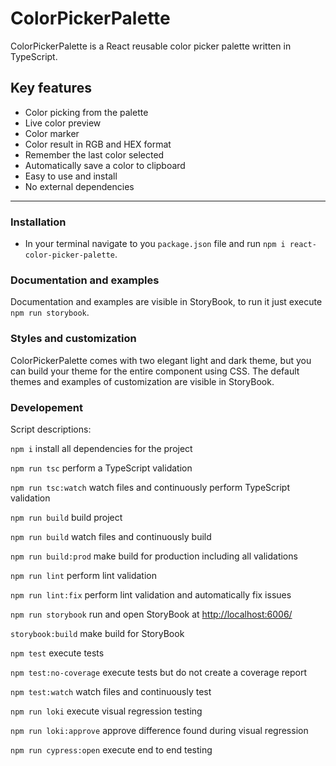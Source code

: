 # ColorPickerPalette

ColorPickerPalette is a React reusable color picker palette written in TypeScript.

## Key features

- Color picking from the palette
- Live color preview
- Color marker
- Color result in RGB and HEX format
- Remember the last color selected
- Automatically save a color to clipboard
- Easy to use and install
- No external dependencies

---

### Installation

- In your terminal navigate to you `package.json` file and run `npm i react-color-picker-palette`.

### Documentation and examples

Documentation and examples are visible in StoryBook, to run it just execute `npm run storybook`.

### Styles and customization

ColorPickerPalette comes with two elegant light and dark theme, but you can build your theme for the entire component using CSS.
The default themes and examples of customization are visible in StoryBook.

### Developement

Script descriptions:

`npm i` install all dependencies for the project

`npm run tsc` perform a TypeScript validation

`npm run tsc:watch` watch files and continuously perform TypeScript validation

`npm run build` build project

`npm run build` watch files and continuously build

`npm run build:prod` make build for production including all validations

`npm run lint` perform lint validation

`npm run lint:fix` perform lint validation and automatically fix issues

`npm run storybook` run and open StoryBook at <http://localhost:6006/>

`storybook:build` make build for StoryBook

`npm test` execute tests

`npm test:no-coverage` execute tests but do not create a coverage report

`npm test:watch` watch files and continuously test

`npm run loki` execute visual regression testing

`npm run loki:approve` approve difference found during visual regression

`npm run cypress:open` execute end to end testing
